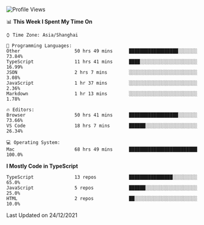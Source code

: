 <!--START_SECTION:waka-->
![Profile Views](http://img.shields.io/badge/Profile%20Views-2-blue)

📊 **This Week I Spent My Time On** 

```text
⌚︎ Time Zone: Asia/Shanghai

💬 Programming Languages: 
Other                    50 hrs 49 mins      ██████████████████░░░░░░░   73.84% 
TypeScript               11 hrs 41 mins      ████░░░░░░░░░░░░░░░░░░░░░   16.99% 
JSON                     2 hrs 7 mins        ░░░░░░░░░░░░░░░░░░░░░░░░░   3.08% 
JavaScript               1 hr 37 mins        ░░░░░░░░░░░░░░░░░░░░░░░░░   2.36% 
Markdown                 1 hr 13 mins        ░░░░░░░░░░░░░░░░░░░░░░░░░   1.78%

🔥 Editors: 
Browser                  50 hrs 41 mins      ██████████████████░░░░░░░   73.66% 
VS Code                  18 hrs 7 mins       ██████░░░░░░░░░░░░░░░░░░░   26.34%

💻 Operating System: 
Mac                      68 hrs 49 mins      █████████████████████████   100.0%

```

**I Mostly Code in TypeScript** 

```text
TypeScript               13 repos            ████████████████░░░░░░░░░   65.0% 
JavaScript               5 repos             ██████░░░░░░░░░░░░░░░░░░░   25.0% 
HTML                     2 repos             ██░░░░░░░░░░░░░░░░░░░░░░░   10.0%

```



 Last Updated on 24/12/2021
<!--END_SECTION:waka-->

